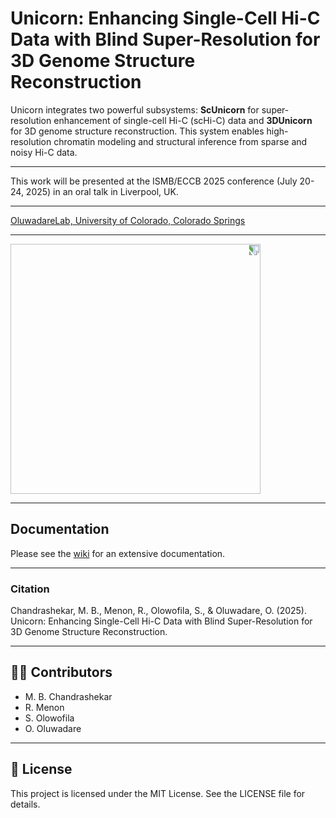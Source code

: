 # Unicorn: Enhancing Single-Cell Hi-C Data with Blind Super-Resolution for 3D Genome Structure Reconstruction

Unicorn integrates two powerful subsystems: **ScUnicorn** for super-resolution enhancement of single-cell Hi-C (scHi-C) data and **3DUnicorn** for 3D genome structure reconstruction. This system enables high-resolution chromatin modeling and structural inference from sparse and noisy Hi-C data.

---

This work will be presented at the ISMB/ECCB 2025 conference (July 20-24, 2025) in an oral talk in Liverpool, UK.

---

[OluwadareLab, University of Colorado, Colorado Springs](https://uccs-bioinformatics.com/)

---

<img src="https://github.com/user-attachments/assets/6673b7cb-3f02-47a6-a45d-a7c9bb7d0c5d" width="400" style="transform: rotate(90deg);">

---
## Documentation

Please see the [wiki](https://github.com/OluwadareLab/Unicorn/wiki) for an extensive documentation.


---
### Citation
Chandrashekar, M. B., Menon, R., Olowofila, S., & Oluwadare, O. (2025). Unicorn: Enhancing Single-Cell Hi-C Data with Blind Super-Resolution for 3D Genome Structure Reconstruction. 

---

## 👨‍💻 Contributors
- M. B. Chandrashekar
- R. Menon
- S. Olowofila
- O. Oluwadare

---

## 📜 License
This project is licensed under the MIT License. See the LICENSE file for details.
